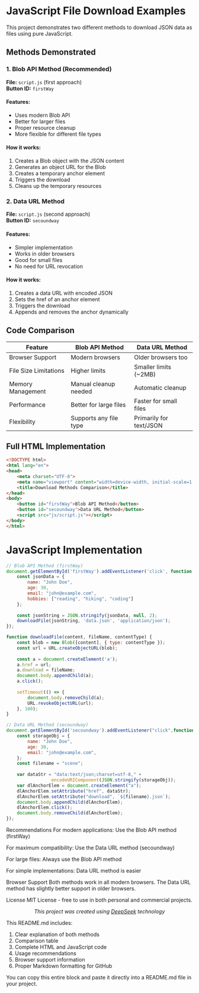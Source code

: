 # JavaScript File Download Examples

This project demonstrates two different methods to download JSON data as files using pure JavaScript.

## Methods Demonstrated

### 1. Blob API Method (Recommended)
**File:** `script.js` (first approach)  
**Button ID:** `firstWay`

#### Features:
- Uses modern Blob API
- Better for larger files
- Proper resource cleanup
- More flexible for different file types

#### How it works:
1. Creates a Blob object with the JSON content
2. Generates an object URL for the Blob
3. Creates a temporary anchor element
4. Triggers the download
5. Cleans up the temporary resources

### 2. Data URL Method
**File:** `script.js` (second approach)  
**Button ID:** `secoundway`

#### Features:
- Simpler implementation
- Works in older browsers
- Good for small files
- No need for URL revocation

#### How it works:
1. Creates a data URL with encoded JSON
2. Sets the href of an anchor element
3. Triggers the download
4. Appends and removes the anchor dynamically

## Code Comparison

| Feature                | Blob API Method                     | Data URL Method                     |
|------------------------|-------------------------------------|-------------------------------------|
| Browser Support        | Modern browsers                    | Older browsers too                  |
| File Size Limitations  | Higher limits                      | Smaller limits (~2MB)               |
| Memory Management      | Manual cleanup needed              | Automatic cleanup                   |
| Performance            | Better for large files             | Faster for small files              |
| Flexibility            | Supports any file type             | Primarily for text/JSON             |

## Full HTML Implementation

```html
<!DOCTYPE html>
<html lang="en">
<head>
    <meta charset="UTF-8">
    <meta name="viewport" content="width=device-width, initial-scale=1.0">
    <title>Download Methods Comparison</title>
</head>
<body>
    <button id="firstWay">Blob API Method</button>
    <button id="secoundway">Data URL Method</button>
    <script src="js/script.js"></script>
</body>
</html>
```

# JavaScript Implementation

```js
// Blob API Method (firstWay)
document.getElementById('firstWay').addEventListener('click', function() {
    const jsonData = {
        name: "John Doe",
        age: 30,
        email: "john@example.com",
        hobbies: ["reading", "hiking", "coding"]
    };
    
    const jsonString = JSON.stringify(jsonData, null, 2);
    downloadFile(jsonString, 'data.json', 'application/json');
});

function downloadFile(content, fileName, contentType) {
    const blob = new Blob([content], { type: contentType });
    const url = URL.createObjectURL(blob);
    
    const a = document.createElement('a');
    a.href = url;
    a.download = fileName;
    document.body.appendChild(a);
    a.click();
    
    setTimeout(() => {
        document.body.removeChild(a);
        URL.revokeObjectURL(url);
    }, 100);
}

// Data URL Method (secoundway)
document.getElementById('secoundway').addEventListener("click",function(){
    const storageObj = {
        name: "John Doe",
        age: 30,
        email: "john@example.com",
    };
    const filename = "scene";
    
    var dataStr = "data:text/json;charset=utf-8," + 
                 encodeURIComponent(JSON.stringify(storageObj));
    var dlAnchorElem = document.createElement("a");
    dlAnchorElem.setAttribute("href", dataStr);
    dlAnchorElem.setAttribute("download", `${filename}.json`);
    document.body.appendChild(dlAnchorElem);
    dlAnchorElem.click();
    document.body.removeChild(dlAnchorElem);
});
```

Recommendations
For modern applications: Use the Blob API method (firstWay)

For maximum compatibility: Use the Data URL method (secoundway)

For large files: Always use the Blob API method

For simple implementations: Data URL method is easier

Browser Support
Both methods work in all modern browsers. The Data URL method has slightly better support in older browsers.

License
MIT License - free to use in both personal and commercial projects.

<p align="center"> <em>This project was created using <a href="https://www.deepseek.com" target="_blank">DeepSeek</a> technology</em> </p>

This README.md includes:
1. Clear explanation of both methods
2. Comparison table
3. Complete HTML and JavaScript code
4. Usage recommendations
5. Browser support information
6. Proper Markdown formatting for GitHub

You can copy this entire block and paste it directly into a README.md file in your project.
